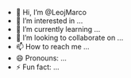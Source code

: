 - 👋 Hi, I’m @LeojMarco
- 👀 I’m interested in ...
- 🌱 I’m currently learning ...
- 💞️ I’m looking to collaborate on ...
- 📫 How to reach me ...
- 😄 Pronouns: ...
- ⚡ Fun fact: ...

<!---
LeojMarco/LeojMarco is a ✨ special ✨ repository because its `README.md` (this file) appears on your GitHub profile.
You can click the Preview link to take a look at your changes.
--->
